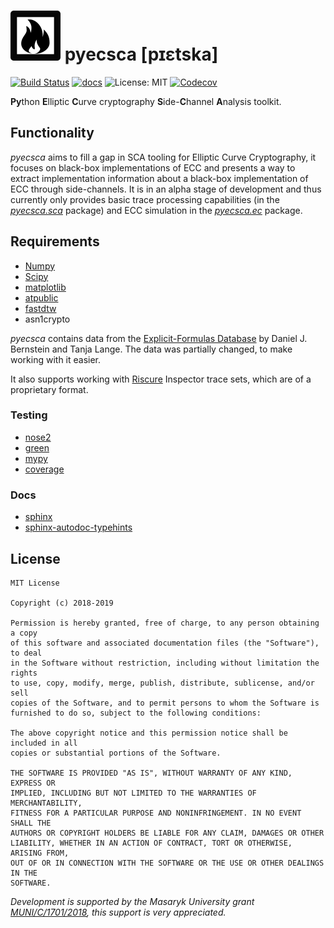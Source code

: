 # ![](docs/_static/logo_black_small.png) pyecsca [pɪɛtska]

[![Build Status](https://travis-ci.org/J08nY/pyecsca.svg?branch=master)](https://travis-ci.org/J08nY/pyecsca) [![docs](https://img.shields.io/badge/docs-neuromancer.sk-brightgreen.svg)](https://neuromancer.sk/pyecsca/)  ![License: MIT](https://img.shields.io/github/license/J08nY/pyecsca.svg) [![Codecov](https://img.shields.io/codecov/c/github/J08nY/pyecsca.svg)](https://codecov.io/gh/J08nY/pyecsca)

**Py**thon **E**lliptic **C**urve cryptography **S**ide-**C**hannel **A**nalysis toolkit.

## Functionality

*pyecsca* aims to fill a gap in SCA tooling for Elliptic Curve Cryptography, it focuses on
black-box implementations of ECC and presents a way to extract implementation information
about a black-box implementation of ECC through side-channels. It is in an alpha stage of development
and thus currently only provides basic trace processing capabilities (in the [*pyecsca.sca*](pyecsca/sca) package)
and ECC simulation in the [*pyecsca.ec*](pyecsca/ec) package.

## Requirements

 - [Numpy](https://www.numpy.org/)
 - [Scipy](https://www.scipy.org/)
 - [matplotlib](https://matplotlib.org/)
 - [atpublic](https://public.readthedocs.io/)
 - [fastdtw](https://github.com/slaypni/fastdtw)
 - asn1crypto

*pyecsca* contains data from the [Explicit-Formulas Database](https://www.hyperelliptic.org/EFD/index.html) by Daniel J. Bernstein and Tanja Lange.
The data was partially changed, to make working with it easier.

It also supports working with [Riscure](https://www.riscure.com) Inspector trace sets, which are of a proprietary format.

### Testing

 - [nose2](https://nose2.readthedocs.io)
 - [green](https://github.com/CleanCut/green)
 - [mypy](http://mypy-lang.org/)
 - [coverage](https://coverage.readthedocs.io/)

### Docs

 - [sphinx](https://www.sphinx-doc.org/)
 - [sphinx-autodoc-typehints](https://pypi.org/project/sphinx-autodoc-typehints/)


## License

    MIT License

    Copyright (c) 2018-2019
    
    Permission is hereby granted, free of charge, to any person obtaining a copy
    of this software and associated documentation files (the "Software"), to deal
    in the Software without restriction, including without limitation the rights
    to use, copy, modify, merge, publish, distribute, sublicense, and/or sell
    copies of the Software, and to permit persons to whom the Software is
    furnished to do so, subject to the following conditions:
    
    The above copyright notice and this permission notice shall be included in all
    copies or substantial portions of the Software.
    
    THE SOFTWARE IS PROVIDED "AS IS", WITHOUT WARRANTY OF ANY KIND, EXPRESS OR
    IMPLIED, INCLUDING BUT NOT LIMITED TO THE WARRANTIES OF MERCHANTABILITY,
    FITNESS FOR A PARTICULAR PURPOSE AND NONINFRINGEMENT. IN NO EVENT SHALL THE
    AUTHORS OR COPYRIGHT HOLDERS BE LIABLE FOR ANY CLAIM, DAMAGES OR OTHER
    LIABILITY, WHETHER IN AN ACTION OF CONTRACT, TORT OR OTHERWISE, ARISING FROM,
    OUT OF OR IN CONNECTION WITH THE SOFTWARE OR THE USE OR OTHER DEALINGS IN THE
    SOFTWARE.
    

*Development is supported by the Masaryk University grant [MUNI/C/1701/2018](https://www.muni.cz/en/research/projects/46834),
this support is very appreciated.*